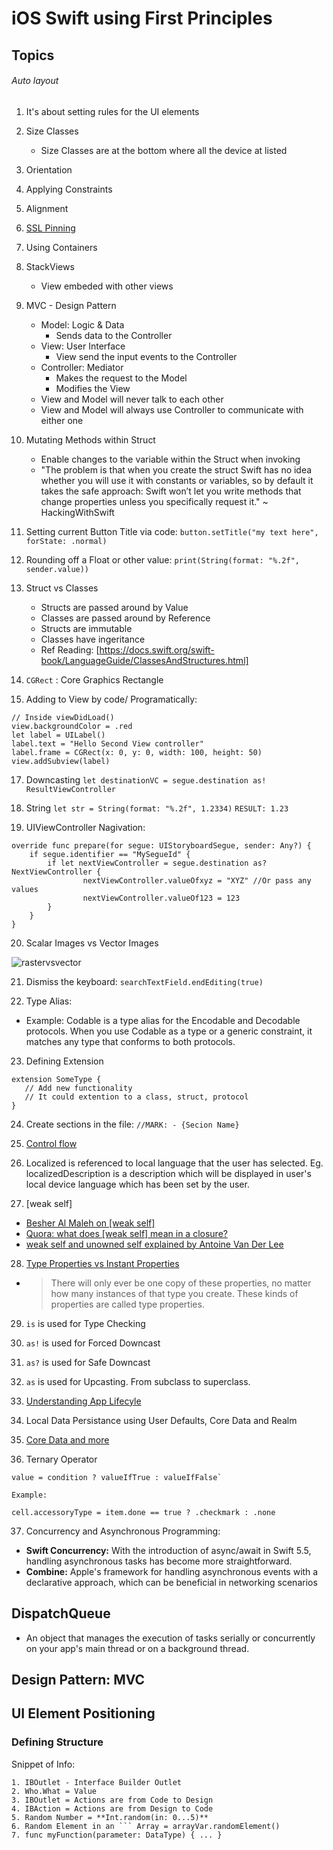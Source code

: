# iOS Swift using First Principles

## Topics

###### Auto layout 
1. It's about setting rules for the UI elements
2. Size Classes
   - Size Classes are at the bottom where all the device at listed   
4. Orientation
5. Applying Constraints
6. Alignment
7. [SSL Pinning](https://github.com/SSL%2520Pinning.md)
8. Using Containers
9. StackViews
   - View embeded with other views

10. MVC - Design Pattern
    - Model: Logic & Data
      - Sends data to the Controller    
    - View: User Interface 
      - View send the input events to the Controller    
    - Controller: Mediator
      - Makes the request to the Model
      - Modifies the View    
    - View and Model will never talk to each other
    - View and Model will always use Controller to communicate with either one

11. Mutating Methods within Struct
    - Enable changes to the variable within the Struct when invoking 
    - "The problem is that when you create the struct Swift has no idea whether you will use it with constants or variables, so by default it takes the safe approach: Swift won’t let you write methods that change properties unless you specifically request it." ~ HackingWithSwift

12. Setting current Button Title via code:
`button.setTitle("my text here", forState: .normal)`

13. Rounding off a Float or other value:
`print(String(format: "%.2f", sender.value))`

14. Struct vs Classes
    - Structs are passed around by Value
    - Classes are passed around by Reference
    - Structs are immutable 
    - Classes have ingeritance 
    - Ref Reading: [https://docs.swift.org/swift-book/LanguageGuide/ClassesAndStructures.html] 

15. `CGRect` : Core Graphics Rectangle 

16. Adding to View by code/ Programatically:
```
// Inside viewDidLoad()
view.backgroundColor = .red        
let label = UILabel()
label.text = "Hello Second View controller"
label.frame = CGRect(x: 0, y: 0, width: 100, height: 50)
view.addSubview(label)
```
17. Downcasting
`let destinationVC = segue.destination as! ResultViewController`

18. String 
`let str = String(format: "%.2f", 1.2334)`
`RESULT: 1.23`

19. UIViewController Nagivation:
```
override func prepare(for segue: UIStoryboardSegue, sender: Any?) {
    if segue.identifier == "MySegueId" {
        if let nextViewController = segue.destination as? NextViewController {
                nextViewController.valueOfxyz = "XYZ" //Or pass any values
                nextViewController.valueOf123 = 123
        }
    }
}
```
20. Scalar Images vs Vector Images

![rastervsvector](https://user-images.githubusercontent.com/3880915/124241088-bad42f80-db1b-11eb-9bd8-4c55d4d0326b.png)

21. Dismiss the keyboard: `searchTextField.endEditing(true)`

22. Type Alias: 
- Example: Codable is a type alias for the Encodable and Decodable protocols. When you use Codable as a type or a generic constraint, it matches any type that conforms to both protocols.

23. Defining Extension
```
extension SomeType {
   // Add new functionality
   // It could extention to a class, struct, protocol
}

```

24. Create sections in the file:
` //MARK: - {Secion Name} `  

25. [Control flow](https://docs.swift.org/swift-book/LanguageGuide/ControlFlow.html)

26. Localized is referenced to local language that the user has selected. 
Eg. localizedDescription is a description which will be displayed in user's local device language which has been set by the user.

27. [weak self]
   - [Besher Al Maleh on [weak self]](https://medium.com/flawless-app-stories/you-dont-always-need-weak-self-a778bec505ef)
   - [Quora: what does [weak self] mean in a closure?](https://www.quora.com/What-does-weak-self-mean-in-a-Swift-Closure)
   - [weak self and unowned self explained by Antoine Van Der Lee](https://www.avanderlee.com/swift/weak-self/)
  
28. [Type Properties vs Instant Properties](https://docs.swift.org/swift-book/LanguageGuide/Properties.html#ID264)
- > There will only ever be one copy of these properties, no matter how many instances of that type you create. These kinds of properties are called type properties.

29. `is` is used for Type Checking

30. `as!` is used for Forced Downcast

31. `as?` is used for Safe Downcast 

32. `as` is used for Upcasting. From subclass to superclass.
 
33. [Understanding App Lifecyle](https://developer.apple.com/documentation/uikit/app_and_environment/managing_your_app_s_life_cycle)

34. Local Data Persistance using User Defaults, Core Data and Realm

35. [Core Data and more]()

36. Ternary Operator

```
value = condition ? valueIfTrue : valueIfFalse`

Example:

cell.accessoryType = item.done == true ? .checkmark : .none

```

37. Concurrency and Asynchronous Programming:
   - **Swift Concurrency:** With the introduction of async/await in Swift 5.5, handling asynchronous tasks has become more straightforward.
   - **Combine:** Apple's framework for handling asynchronous events with a declarative approach, which can be beneficial in networking scenarios

## DispatchQueue
- An object that manages the execution of tasks serially or concurrently on your app's main thread or on a background thread.

## Design Pattern: MVC
## UI Element Positioning

### Defining Structure

Snippet of Info:

```
1. IBOutlet - Interface Builder Outlet 
2. Who.What = Value
3. IBOutlet = Actions are from Code to Design
4. IBAction = Actions are from Design to Code 
5. Random Number = **Int.random(in: 0...5)** 
6. Random Element in an ``` Array = arrayVar.randomElement()
7. func myFunction(parameter: DataType) { ... } 
```
